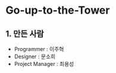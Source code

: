 Go-up-to-the-Tower
==================
## 1. 만든 사람   
  * Programmer : 이주혁   
  * Designer : 문소희   
  * Project Manager : 최용성   
